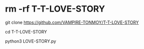 # rm -rf T-T-LOVE-STORY

git clone https://github.com/VAMPIRE-TONMOY/T-T-LOVE-STORY

cd T-T-LOVE-STORY

python3 LOVE-STORY.py 
